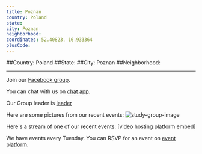 ```yaml
---
title: Poznan
country: Poland
state: 
city: Poznan
neighborhood: 
coordinates: 52.40823, 16.933364
plusCode:
---
```


##Country: Poland
##State: 
##City: Poznan
##Neighborhood: 
*****
Join our [Facebook group](https://www.facebook.com/groups/free.code.camp.poznan).

You can chat with us on [chat app]().

Our Group leader is [leader]()

Here are some pictures from our recent events:
![study-group-image]()

Here's a stream of one of our recent events:
[video hosting platform embed]

We have events every Tuesday. You can RSVP for an event on [event platform]().
